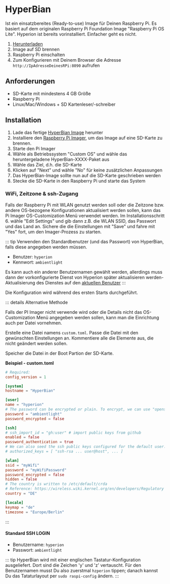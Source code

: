 # HyperBian
Ist ein einsatzbereites (Ready-to-use) Image für Deinen Raspberry Pi. Es basiert auf dem originalen Raspberry Pi Foundation Image "Raspberry Pi OS Lite". Hyperion ist bereits vorinstalliert. Einfacher geht es nicht.
1. [Herunterladen](https://github.com/Hyperion-Project/HyperBian/releases)
2. Image auf SD brennen 
3. Raspberry Pi einschalten
4. Zum Konfigurieren mit Deinem Browser die Adresse `http://IpAdresseDeinesRPi:8090` aufrufen

## Anforderungen
  * SD-Karte mit mindestens 4 GB Größe
  * Raspberry Pi
  * Linux/Mac/Windows + SD Kartenleser/-schreiber

## Installation
  1. Lade das fertige [HyperBian Image](https://github.com/Hyperion-Project/HyperBian/releases) herunter
  2. Installiere den [Raspberry Pi Imager](https://www.raspberrypi.com/documentation/computers/getting-started.html#raspberry-pi-imager), um das Image auf eine SD-Karte zu brennen.
  3. Starte den Pi Imager
  4. Wähle als Betriebssystem "Custom OS" und wähle das heruntergeladene HyperBian-XXXX-Paket aus
  5. Wähle das Ziel, d.h. die SD-Karte
  6. Klicken auf "Next" und wähle "No" für keine zusätzlichen Anpassungen
  7. Das HyperBian-Image sollte nun auf die SD-Karte geschrieben werden
  8. Stecke die SD-Karte in den Raspberry Pi und starte das System

### WiFi, Zeitzone & ssh-Zugang
Falls der Raspberry Pi mit WLAN genutzt werden soll oder die Zeitzone bzw. andere OS-bezogene Konfigurationen aktualisiert werden sollen, kann das Pi Imager OS-Customization Menü verwendet werden.
Im Installationsschritt 6. wähle "Edit Settings" und gib dann z.B. die WLAN SSID, das Passwort und das Land an.
Sichere die die Einstellungen mit "Save" und fahre mit "Yes" fort, um den Imager-Prozess zu starten.

::: tip Verwenden den Standardbenutzer (und das Passwort) von HyperBian, falls diese angegeben werden müssen.
 - Benutzer: `hyperion`
 - Kennwort: `ambientlight`
 
Es kann auch ein anderer Benutzernamen gewählt werden, allerdings muss dann der vorkonfigurierte Dienst von Hyperion später aktualisieren werden-
Aktualisierung des Dienstes auf den [aktuellen Benutzer](/de/user/Installation.html#andern-des-benutzer-des-dienstes-auf-den-aktuellen-benutzer)
:::

Die Konfiguration wird während des ersten Starts durchgeführt.

::: details Alternative Methode

Falls der PI Imager nicht verwende wird oder die Details nicht das OS-Customization Menü angegeben werden sollen, 
kann man die Einrichtung auch per Datei vornehmen.

Erstelle eine Datei namens `custom.toml`.
Passe die Datei mit den gewünschten Einstellungen an. Kommentiere alle die Elemente aus, die nicht geändert werden sollen.

Speicher die Datei in der Boot Partion der SD-Karte.

**Beispiel - custom.toml**

``` toml
# Required:
config_version = 1

[system]
hostname = "HyperBian"

[user]
name = "hyperion"
# The password can be encrypted or plain. To encrypt, we can use "openssl passwd -5 raspberry"
password = "ambientlight"
password_encrypted = false

[ssh]
# ssh_import_id = "gh:user" # import public keys from github
enabled = false
password_authentication = true
# We can also seed the ssh public keys configured for the default user:
# authorized_keys = [ "ssh-rsa ... user@host", ... ]

[wlan]
ssid = "myWifi"
password = "myWifiPassword"
password_encrypted = false
hidden = false
# The country is written to /etc/default/crda
# Reference: https://wireless.wiki.kernel.org/en/developers/Regulatory
country = "DE"

[locale]
keymap = "de"
timezone = "Europe/Berlin"
```
:::

#### Standard SSH LOGIN
 - Benutzername: `hyperion`
 - Passwort: `ambientlight`

::: tip
  HyperBian wird mit einer englischen Tastatur-Konfiguration ausgeliefert. Dort sind die Zeichen 'y' und 'z' vertauscht. Für den Benutzernamen musst Du also zuerstmal `hzperion` tippen; danach kannst Du das Tataturlayout per `sudo raspi-config` ändern.
:::

